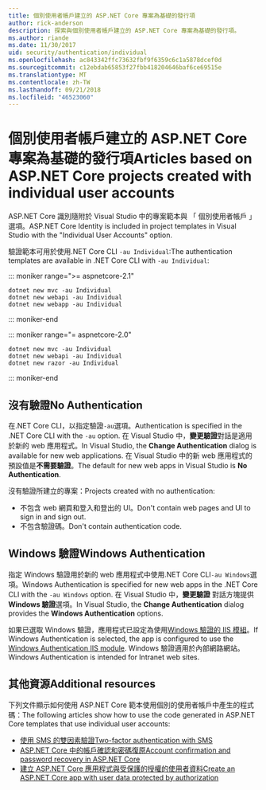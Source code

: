 ```yaml
---
title: 個別使用者帳戶建立的 ASP.NET Core 專案為基礎的發行項
author: rick-anderson
description: 探索與個別使用者帳戶建立的 ASP.NET Core 專案為基礎的發行項。
ms.author: riande
ms.date: 11/30/2017
uid: security/authentication/individual
ms.openlocfilehash: ac843342ffc73632fbf9f6359c6c1a5878dcef0d
ms.sourcegitcommit: c12ebdab65853f27fbb418204646baf6ce69515e
ms.translationtype: MT
ms.contentlocale: zh-TW
ms.lasthandoff: 09/21/2018
ms.locfileid: "46523060"
---
```

# <a name="articles-based-on-aspnet-core-projects-created-with-individual-user-accounts"></a><span data-ttu-id="75f5b-103">個別使用者帳戶建立的 ASP.NET Core 專案為基礎的發行項</span><span class="sxs-lookup"><span data-stu-id="75f5b-103">Articles based on ASP.NET Core projects created with individual user accounts</span></span>

<span data-ttu-id="75f5b-104">ASP.NET Core 識別隨附於 Visual Studio 中的專案範本與 「 個別使用者帳戶 」 選項。</span><span class="sxs-lookup"><span data-stu-id="75f5b-104">ASP.NET Core Identity is included in project templates in Visual Studio with the "Individual User Accounts" option.</span></span>

<span data-ttu-id="75f5b-105">驗證範本可用於使用.NET Core CLI `-au Individual`:</span><span class="sxs-lookup"><span data-stu-id="75f5b-105">The authentication templates are available in .NET Core CLI with `-au Individual`:</span></span>

::: moniker range=">= aspnetcore-2.1"

```console
dotnet new mvc -au Individual
dotnet new webapi -au Individual
dotnet new webapp -au Individual
```

::: moniker-end

::: moniker range="= aspnetcore-2.0"

```console
dotnet new mvc -au Individual
dotnet new webapi -au Individual
dotnet new razor -au Individual
```

::: moniker-end

<a name="no"></a>
## <a name="no-authentication"></a><span data-ttu-id="75f5b-106">沒有驗證</span><span class="sxs-lookup"><span data-stu-id="75f5b-106">No Authentication</span></span>

<span data-ttu-id="75f5b-107">在.NET Core CLI，以指定驗證`-au`選項。</span><span class="sxs-lookup"><span data-stu-id="75f5b-107">Authentication is specified in the .NET Core CLI with the `-au` option.</span></span> <span data-ttu-id="75f5b-108">在 Visual Studio 中，**變更驗證**對話是適用於新的 web 應用程式。</span><span class="sxs-lookup"><span data-stu-id="75f5b-108">In Visual Studio, the **Change Authentication** dialog is available for new web applications.</span></span> <span data-ttu-id="75f5b-109">在 Visual Studio 中的新 web 應用程式的預設值是**不需要驗證**。</span><span class="sxs-lookup"><span data-stu-id="75f5b-109">The default for new web apps in Visual Studio is **No Authentication**.</span></span>

<span data-ttu-id="75f5b-110">沒有驗證所建立的專案：</span><span class="sxs-lookup"><span data-stu-id="75f5b-110">Projects created with no authentication:</span></span>

* <span data-ttu-id="75f5b-111">不包含 web 網頁和登入和登出的 UI。</span><span class="sxs-lookup"><span data-stu-id="75f5b-111">Don't contain web pages and UI to sign in and sign out.</span></span>
* <span data-ttu-id="75f5b-112">不包含驗證碼。</span><span class="sxs-lookup"><span data-stu-id="75f5b-112">Don't contain authentication code.</span></span>

<a name="win"></a>
## <a name="windows-authentication"></a><span data-ttu-id="75f5b-113">Windows 驗證</span><span class="sxs-lookup"><span data-stu-id="75f5b-113">Windows Authentication</span></span>

<span data-ttu-id="75f5b-114">指定 Windows 驗證用於新的 web 應用程式中使用.NET Core CLI`-au Windows`選項。</span><span class="sxs-lookup"><span data-stu-id="75f5b-114">Windows Authentication is specified for new web apps in the .NET Core CLI with the `-au Windows` option.</span></span> <span data-ttu-id="75f5b-115">在 Visual Studio 中，**變更驗證** 對話方塊提供**Windows 驗證**選項。</span><span class="sxs-lookup"><span data-stu-id="75f5b-115">In Visual Studio, the **Change Authentication** dialog provides the **Windows Authentication** options.</span></span>

<span data-ttu-id="75f5b-116">如果已選取 Windows 驗證，應用程式已設定為使用[Windows 驗證的 IIS 模組](xref:host-and-deploy/iis/modules)。</span><span class="sxs-lookup"><span data-stu-id="75f5b-116">If Windows Authentication is selected, the app is configured to use the [Windows Authentication IIS module](xref:host-and-deploy/iis/modules).</span></span> <span data-ttu-id="75f5b-117">Windows 驗證適用於內部網路網站。</span><span class="sxs-lookup"><span data-stu-id="75f5b-117">Windows Authentication is intended for Intranet web sites.</span></span>

## <a name="additional-resources"></a><span data-ttu-id="75f5b-118">其他資源</span><span class="sxs-lookup"><span data-stu-id="75f5b-118">Additional resources</span></span>

<span data-ttu-id="75f5b-119">下列文件顯示如何使用 ASP.NET Core 範本使用個別的使用者帳戶中產生的程式碼：</span><span class="sxs-lookup"><span data-stu-id="75f5b-119">The following articles show how to use the code generated in ASP.NET Core templates that use individual user accounts:</span></span>

* [<span data-ttu-id="75f5b-120">使用 SMS 的雙因素驗證</span><span class="sxs-lookup"><span data-stu-id="75f5b-120">Two-factor authentication with SMS</span></span>](xref:security/authentication/2fa)
* [<span data-ttu-id="75f5b-121">ASP.NET Core 中的帳戶確認和密碼復原</span><span class="sxs-lookup"><span data-stu-id="75f5b-121">Account confirmation and password recovery in ASP.NET Core</span></span>](xref:security/authentication/accconfirm)
* [<span data-ttu-id="75f5b-122">建立 ASP.NET Core 應用程式與受保護的授權的使用者資料</span><span class="sxs-lookup"><span data-stu-id="75f5b-122">Create an ASP.NET Core app with user data protected by authorization</span></span>](xref:security/authorization/secure-data)
